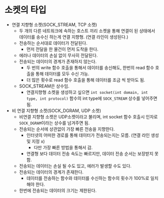 # 소켓의 타입

- 연결 지향형 소켓(SOCK_STREAM, TCP 소켓)
  - 두 개의 다른 네트워크에 속하는 호스트 끼리 소켓을 통해 연결이 된 상태에서 데이터를 송수신 하는게 연결 지향형. (연결 라인이 생성된다.)
  - 전송하는 순서대로 데이터가 전달된다.
    - 먼저 전달을 한 물건이 먼저 도착을 한다.
  - 에러나 데이터의 손실 없이 무사히 전달된다.
  - 전송되는 데이터의 경계가 존재하지 않는다.
    - 두 번의 write 함수 호출을 통해서 데이터를 송신해도, 한번의 read 함수 호출을 통해 데이터를 모두 수신 가능.
    - 더 많은 횟수로 read 함수 호출을 통해 데이터를 조금 씩 받아도 됨.
  - SOCK_STREAM은 상수임.
    - 연결지향형 소켓을 생성하고 싶으면 `int socket(int domain, int type, int protocol)` 함수의 int type에 `SOCK_STREAM` 상수를 넣어주면 됨.
- 비 연결 지향형 소켓(SOCK_DGRAM, UDP 소켓)
  - 비연결 지향형 소켓은 UDP소켓이라고 불리며, int socket 함수 호출시 인자로` SOCK_DGRAM`이라는 상수를 넘겨주면 됨.
  - 전송되는 순서에 상관없이 가장 빠른 전송을 지향한다.
    - 인터넷의 어떠한 경로를 통해 데이터가 전송되는지는 모름. (연결 라인 생성 및 지정 x)
      - 다만 가장 빠른 방법을 통해서 감.
    - 연결형 보다 데이터 전송 속도는 빠르지만, 데이터 전송 순서는 보장받지 못함.
  - 전송되는 데이터는 손실 될 수도 있고, 에러가 발생할 수도 있다.
  - 전송되는 데이터의 경계가 존재한다.
    - 데이터를 전송하는 함수와 데이터를 수신하는 함수의 횟수가 100%로 일치해야 한다.
  - 한번에 전송되는 데이터의 크기는 제한된다.

